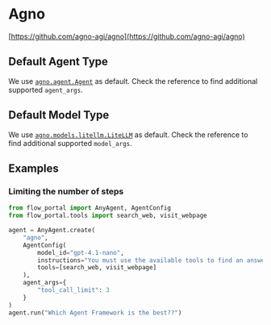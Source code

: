 # Agno

[https://github.com/agno-agi/agno](https://github.com/agno-agi/agno)

## Default Agent Type

We use [`agno.agent.Agent`](https://docs.agno.com/reference/agents/agent) as default.
Check the reference to find additional supported `agent_args`.

## Default Model Type

We use [`agno.models.litellm.LiteLLM`](https://docs.agno.com/models/litellm) as default.
Check the reference to find additional supported `model_args`.

## Examples

### Limiting the number of steps

```python
from flow_portal import AnyAgent, AgentConfig
from flow_portal.tools import search_web, visit_webpage

agent = AnyAgent.create(
    "agno",
    AgentConfig(
        model_id="gpt-4.1-nano",
        instructions="You must use the available tools to find an answer",
        tools=[search_web, visit_webpage]
    ),
    agent_args={
        "tool_call_limit": 3
    }
)
agent.run("Which Agent Framework is the best??")
```
